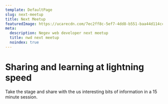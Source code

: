 ```yaml
---
template: DefaultPage
slug: next-meetup
title: Next Meetup
featuredImage: https://ucarecdn.com/7ec2ff8c-5ef7-4dd8-b551-baa44d114cc3/
meta:
  description: Negev web developer next meetup
  title: nwd next meetup
  noindex: true
---
```

# Sharing and learning at lightning speed

Take the stage and share with the us interesting bits of information in a 15 minute session.

